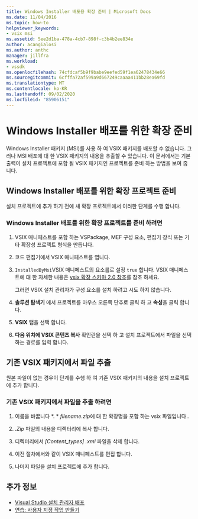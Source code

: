 ```yaml
---
title: Windows Installer 배포용 확장 준비 | Microsoft Docs
ms.date: 11/04/2016
ms.topic: how-to
helpviewer_keywords:
- vsix msi
ms.assetid: 5ee2d1ba-478a-4cb7-898f-c3b4b2ee834e
author: acangialosi
ms.author: anthc
manager: jillfra
ms.workload:
- vssdk
ms.openlocfilehash: 74cfdcaf5b9f9babe9eefed59f1ea62478434e66
ms.sourcegitcommit: 6cfffa72af599a9d667249caaaa411bb28ea69fd
ms.translationtype: MT
ms.contentlocale: ko-KR
ms.lasthandoff: 09/02/2020
ms.locfileid: "85906151"
---
```

# <a name="prepare-extensions-for-windows-installer-deployment"></a>Windows Installer 배포를 위한 확장 준비
Windows Installer 패키지 (MSI)를 사용 하 여 VSIX 패키지를 배포할 수 없습니다. 그러나 MSI 배포에 대 한 VSIX 패키지의 내용을 추출할 수 있습니다. 이 문서에서는 기본 출력이 설치 프로젝트에 포함 될 VSIX 패키지인 프로젝트를 준비 하는 방법을 보여 줍니다.

## <a name="prepare-an-extension-project-for-windows-installer-deployment"></a>Windows Installer 배포를 위한 확장 프로젝트 준비
 설치 프로젝트에 추가 하기 전에 새 확장 프로젝트에서 이러한 단계를 수행 합니다.

### <a name="to-prepare-an-extension-project-for-windows-installer-deployment"></a>Windows Installer 배포를 위한 확장 프로젝트를 준비 하려면

1. VSIX 매니페스트를 포함 하는 VSPackage, MEF 구성 요소, 편집기 장식 또는 기타 확장성 프로젝트 형식을 만듭니다.

2. 코드 편집기에서 VSIX 매니페스트를 엽니다.

3. `InstalledByMsi`VSIX 매니페스트의 요소를로 설정 `true` 합니다. VSIX 매니페스트에 대 한 자세한 내용은 [vsix 확장 스키마 2.0 참조](../extensibility/vsix-extension-schema-2-0-reference.md)를 참조 하세요.

     그러면 VSIX 설치 관리자가 구성 요소를 설치 하려고 시도 하지 않습니다.

4. **솔루션 탐색기** 에서 프로젝트를 마우스 오른쪽 단추로 클릭 하 고 **속성**을 클릭 합니다.

5. **VSIX** 탭을 선택 합니다.

6. **다음 위치에 VSIX 콘텐츠 복사** 확인란을 선택 하 고 설치 프로젝트에서 파일을 선택 하는 경로를 입력 합니다.

## <a name="extract-files-from-an-existing-vsix-package"></a>기존 VSIX 패키지에서 파일 추출
 원본 파일이 없는 경우이 단계를 수행 하 여 기존 VSIX 패키지의 내용을 설치 프로젝트에 추가 합니다.

### <a name="to-extract-files-from-an-existing-vsix-package"></a>기존 VSIX 패키지에서 파일을 추출 하려면

1. 이름을 바꿉니다 *. * *filename.zip*에 대 한 확장명을 포함 하는 vsix 파일입니다 *.*

2. *.Zip* 파일의 내용을 디렉터리에 복사 합니다.

3. 디렉터리에서 *[Content_types] .xml* 파일을 삭제 합니다.

4. 이전 절차에서와 같이 VSIX 매니페스트를 편집 합니다.

5. 나머지 파일을 설치 프로젝트에 추가 합니다.

## <a name="see-also"></a>추가 정보
- [Visual Studio 설치 관리자 배포](https://msdn.microsoft.com/library/121be21b-b916-43e2-8f10-8b080516d2a0)
- [연습: 사용자 지정 작업 만들기](/previous-versions/visualstudio/visual-studio-2010/d9k65z2d(v=vs.100))
